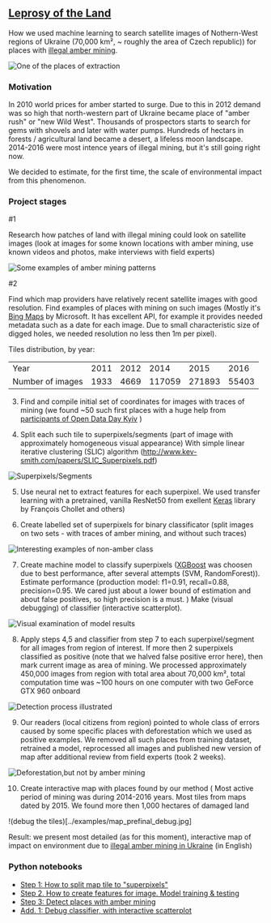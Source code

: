 
## [Leprosy of the Land](http://texty.org.ua/d/2018/amber_eng)
How we used machine learning to search satellite images of Nothern-West regions of Ukraine (70,000 km², ~ roughly the area of Czech republic)) for places with [illegal amber mining](https://www.youtube.com/watch?v=cBtAcvLQcO8).



![One of the places of extraction](../examples/mining.png)


### Motivation

In 2010 world prices for amber started to surge. Due to this in 2012 demand was so high that north-western part of Ukraine became place of "amber rush" or "new Wild West". Thousands of prospectors starts to search for gems with shovels and later with water pumps. Hundreds of hectars in forests / agricultural land became a desert, a lifeless moon landscape. 2014-2016 were most intence years of illegal mining, but it's still going right now. 


We decided to estimate, for the first time, the scale of environmental impact from this phenomenon. 




### Project stages 

#1

Research how patches of land with illegal mining could look on satellite images (look at images for some known locations with amber mining, use known videos and photos, make interviews with field experts)

![Some examples of amber mining patterns](../examples/positive_types_combined.png)



#2

Find which map providers have relatively recent satellite images with good resolution. Find examples of places with mining on such images (Mostly it's [Bing Maps](https://www.bing.com/maps?osid=6c00a44b-a9e3-4162-9c6d-6a962b7a717e&cp=50.528222~28.304432&lvl=15&style=h&v=2&sV=2&form=S00027) by Microsoft. It has excellent API, for example it provides needed metadata such as a date for each image. Due to small characteristic size of digged holes, we needed resolution no less then 1m per pixel). 

Tiles distribution, by year:

|  |  |  |  |  |   |
|---|---|---|---|---|---| 
| Year | 2011 | 2012 | 2014 | 2015 | 2016 |
| Number of images| 1933 | 4669 | 117059 | 271893  | 55403 |

3. Find and compile initial set of coordinates for images with traces of mining (we found ~50 such first places with a huge help from [participants of Open Data Day Kyiv](https://www.facebook.com/media/set/?set=ms.c.eJxFj8ENADEIwzY6FQIB9l~%3BsVCrar2USIm5OppQ7FC6fNAjFBmYxIJhJD71ARaVKhAMMbXDdE~_nQqgE4RlwDXWuY2lzWJ3yh2obmGLbawGvx81i~_jP3YAgZIbYNp1~_gtrNmS6AxyMiLPWokfOYA7Bg~-~-.bps.a.1545667108865793.1073741952.855566061209238&type=1) )



4. Split each such tile to superpixels/segments (part of image with approximately homogeneous visual appearance)
  With simple linear iterative clustering (SLIC) algorithm (http://www.kev-smith.com/papers/SLIC_Superpixels.pdf)
  
  ![Superpixels/Segments](../examples/slic_superpixels.png)
  

5. Use neural net to extract features for each superpixel. We used transfer learning with a pretrained, vanilla ResNet50 from exellent [Keras](https://keras.io/) library by François Chollet and others) 


6. Create labelled set of superpixels for binary classificator (split images on two sets - with traces of amber mining, and without such traces)

![Interesting examples of non-amber class](../examples/misc_false_combined.png)

7. Create machine model to classify superpixels ([XGBoost](http://dmlc.cs.washington.edu/xgboost.html) was choosen due to best performance, after several attempts (SVM, RandomForest)). Estimate performance (production model: f1=0.91, recall=0.88, precision=0.95. We cared just about a lower bound of estimation and about false positives, so high precision is a must.  ) Make (visual debugging) of classifier (interactive scatterplot).

![Visual examination of model results](../examples/visual_debug.png)


8. Apply steps 4,5 and classifier from step 7 to each superpixel/segment for all images from region of interest. If more then 2 superpixels classified as positive (note that we halved false positive error here), then mark current image as area of mining. We processed approximately 450,000 images from region with total area about 70,000 km², total computation time was ~100 hours on one computer with two GeForce GTX 960 onboard

![Detection process illustrated](../examples/superpixels_detection.png)

9. Our readers (local citizens from region) pointed to whole class of errors caused by some specific places with deforestation which we used as positive examples. We removed all such places from training dataset, retrained a model, reprocessed all images and published new version of map after additional review from field experts (took 2 weeks).  

![Deforestation,but not by amber mining](../examples/deforest_false_combined.png)

10. Create interactive map with places found by our method ( Most active period of mining was during 2014-2016 years. Most tiles from maps dated by 2015. We found more then 1,000 hectares of damaged land 

!(debug the tiles)[../examples/map_prefinal_debug.jpg]



Result: we present most detailed (as for this moment), interactive map of impact on environment due to [illegal amber mining in Ukraine](http://texty.org.ua/d/2018/amber_eng) (in English)


### Python notebooks

* [Step 1: How to split map tile to "superpixels"](../model/step1.ipynb)
* [Step 2. How to create features for image. Model training & testing](../model/step2.ipynb)
* [Step 3: Detect places with amber mining](../model/step3.ipynb)
* [Add. 1: Debug classifier, with interactive scatterplot](../model/visually_debug_model.ipynb)


